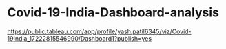# Covid-19-India-Dashboard-analysis
https://public.tableau.com/app/profile/yash.patil6345/viz/Covid-19India_17222815546990/Dashboard1?publish=yes
